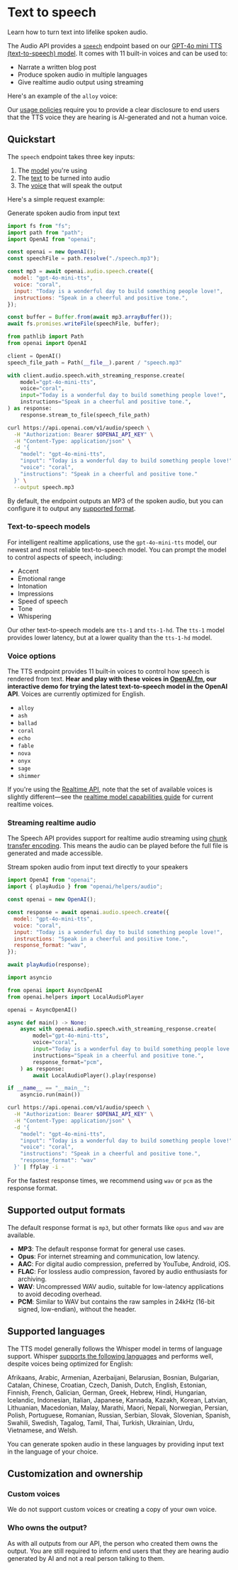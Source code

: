 Text to speech
==============

Learn how to turn text into lifelike spoken audio.

The Audio API provides a [`speech`](/docs/api-reference/audio/createSpeech) endpoint based on our [GPT-4o mini TTS (text-to-speech) model](/docs/models/gpt-4o-mini-tts). It comes with 11 built-in voices and can be used to:

*   Narrate a written blog post
*   Produce spoken audio in multiple languages
*   Give realtime audio output using streaming

Here's an example of the `alloy` voice:

Our [usage policies](https://openai.com/policies/usage-policies) require you to provide a clear disclosure to end users that the TTS voice they are hearing is AI-generated and not a human voice.

Quickstart
----------

The `speech` endpoint takes three key inputs:

1.  The [model](/docs/api-reference/audio/createSpeech#audio-createspeech-model) you're using
2.  The [text](/docs/api-reference/audio/createSpeech#audio-createspeech-input) to be turned into audio
3.  The [voice](/docs/api-reference/audio/createSpeech#audio-createspeech-voice) that will speak the output

Here's a simple request example:

Generate spoken audio from input text

```javascript
import fs from "fs";
import path from "path";
import OpenAI from "openai";

const openai = new OpenAI();
const speechFile = path.resolve("./speech.mp3");

const mp3 = await openai.audio.speech.create({
  model: "gpt-4o-mini-tts",
  voice: "coral",
  input: "Today is a wonderful day to build something people love!",
  instructions: "Speak in a cheerful and positive tone.",
});

const buffer = Buffer.from(await mp3.arrayBuffer());
await fs.promises.writeFile(speechFile, buffer);
```

```python
from pathlib import Path
from openai import OpenAI

client = OpenAI()
speech_file_path = Path(__file__).parent / "speech.mp3"

with client.audio.speech.with_streaming_response.create(
    model="gpt-4o-mini-tts",
    voice="coral",
    input="Today is a wonderful day to build something people love!",
    instructions="Speak in a cheerful and positive tone.",
) as response:
    response.stream_to_file(speech_file_path)
```

```bash
curl https://api.openai.com/v1/audio/speech \
  -H "Authorization: Bearer $OPENAI_API_KEY" \
  -H "Content-Type: application/json" \
  -d '{
    "model": "gpt-4o-mini-tts",
    "input": "Today is a wonderful day to build something people love!",
    "voice": "coral",
    "instructions": "Speak in a cheerful and positive tone."
  }' \
  --output speech.mp3
```

By default, the endpoint outputs an MP3 of the spoken audio, but you can configure it to output any [supported format](#supported-output-formats).

### Text-to-speech models

For intelligent realtime applications, use the `gpt-4o-mini-tts` model, our newest and most reliable text-to-speech model. You can prompt the model to control aspects of speech, including:

*   Accent
*   Emotional range
*   Intonation
*   Impressions
*   Speed of speech
*   Tone
*   Whispering

Our other text-to-speech models are `tts-1` and `tts-1-hd`. The `tts-1` model provides lower latency, but at a lower quality than the `tts-1-hd` model.

### Voice options

The TTS endpoint provides 11 built‑in voices to control how speech is rendered from text. **Hear and play with these voices in [OpenAI.fm](https://openai.fm), our interactive demo for trying the latest text-to-speech model in the OpenAI API**. Voices are currently optimized for English.

*   `alloy`
*   `ash`
*   `ballad`
*   `coral`
*   `echo`
*   `fable`
*   `nova`
*   `onyx`
*   `sage`
*   `shimmer`

If you're using the [Realtime API](/docs/guides/realtime), note that the set of available voices is slightly different—see the [realtime model capabilities guide](/docs/guides/realtime-model-capabilities#voice-options) for current realtime voices.

### Streaming realtime audio

The Speech API provides support for realtime audio streaming using [chunk transfer encoding](https://developer.mozilla.org/en-US/docs/Web/HTTP/Headers/Transfer-Encoding). This means the audio can be played before the full file is generated and made accessible.

Stream spoken audio from input text directly to your speakers

```javascript
import OpenAI from "openai";
import { playAudio } from "openai/helpers/audio";

const openai = new OpenAI();

const response = await openai.audio.speech.create({
  model: "gpt-4o-mini-tts",
  voice: "coral",
  input: "Today is a wonderful day to build something people love!",
  instructions: "Speak in a cheerful and positive tone.",
  response_format: "wav",
});

await playAudio(response);
```

```python
import asyncio

from openai import AsyncOpenAI
from openai.helpers import LocalAudioPlayer

openai = AsyncOpenAI()

async def main() -> None:
    async with openai.audio.speech.with_streaming_response.create(
        model="gpt-4o-mini-tts",
        voice="coral",
        input="Today is a wonderful day to build something people love!",
        instructions="Speak in a cheerful and positive tone.",
        response_format="pcm",
    ) as response:
        await LocalAudioPlayer().play(response)

if __name__ == "__main__":
    asyncio.run(main())
```

```bash
curl https://api.openai.com/v1/audio/speech \
  -H "Authorization: Bearer $OPENAI_API_KEY" \
  -H "Content-Type: application/json" \
  -d '{
    "model": "gpt-4o-mini-tts",
    "input": "Today is a wonderful day to build something people love!",
    "voice": "coral",
    "instructions": "Speak in a cheerful and positive tone.",
    "response_format": "wav"
  }' | ffplay -i -
```

For the fastest response times, we recommend using `wav` or `pcm` as the response format.

Supported output formats
------------------------

The default response format is `mp3`, but other formats like `opus` and `wav` are available.

*   **MP3**: The default response format for general use cases.
*   **Opus**: For internet streaming and communication, low latency.
*   **AAC**: For digital audio compression, preferred by YouTube, Android, iOS.
*   **FLAC**: For lossless audio compression, favored by audio enthusiasts for archiving.
*   **WAV**: Uncompressed WAV audio, suitable for low-latency applications to avoid decoding overhead.
*   **PCM**: Similar to WAV but contains the raw samples in 24kHz (16-bit signed, low-endian), without the header.

Supported languages
-------------------

The TTS model generally follows the Whisper model in terms of language support. Whisper [supports the following languages](https://github.com/openai/whisper#available-models-and-languages) and performs well, despite voices being optimized for English:

Afrikaans, Arabic, Armenian, Azerbaijani, Belarusian, Bosnian, Bulgarian, Catalan, Chinese, Croatian, Czech, Danish, Dutch, English, Estonian, Finnish, French, Galician, German, Greek, Hebrew, Hindi, Hungarian, Icelandic, Indonesian, Italian, Japanese, Kannada, Kazakh, Korean, Latvian, Lithuanian, Macedonian, Malay, Marathi, Maori, Nepali, Norwegian, Persian, Polish, Portuguese, Romanian, Russian, Serbian, Slovak, Slovenian, Spanish, Swahili, Swedish, Tagalog, Tamil, Thai, Turkish, Ukrainian, Urdu, Vietnamese, and Welsh.

You can generate spoken audio in these languages by providing input text in the language of your choice.

Customization and ownership
---------------------------

### Custom voices

We do not support custom voices or creating a copy of your own voice.

### Who owns the output?

As with all outputs from our API, the person who created them owns the output. You are still required to inform end users that they are hearing audio generated by AI and not a real person talking to them.